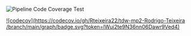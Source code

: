 ![Pipeline Code Coverage Test](https://github.com/Rteixeira22/tdw-mp2-Rodrigo-Teixeira/actions/workflows/main.yml/badge.svg)

[![codecov](https://codecov.io/gh/Rteixeira22/tdw-mp2-Rodrigo-Teixeira /branch/main/graph/badge.svg?token=lWui2te9N36nn06Dawr9Ved4)](https://codecov.io/gh/Rteixeira22/tdw-mp2-Rodrigo-Teixeira)
